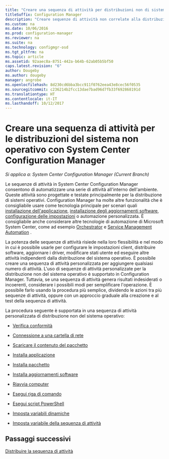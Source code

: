 ```yaml
---
title: "Creare una sequenza di attività per distribuzioni non di sistema operativo"
titleSuffix: Configuration Manager
description: "Creare sequenze di attività non correlate alla distribuzione di sistemi operativi ad esempio distribuzione del software, aggiornamento di driver, modifica degli stati utente e così via."
ms.custom: na
ms.date: 10/06/2016
ms.prod: configuration-manager
ms.reviewer: na
ms.suite: na
ms.technology: configmgr-osd
ms.tgt_pltfrm: na
ms.topic: article
ms.assetid: 92aaec8a-8751-442a-b64b-62ab05b5bf50
caps.latest.revision: "6"
author: Dougeby
ms.author: dougeby
manager: angrobe
ms.openlocfilehash: 8d230cd6bba3bcc911f0762eea43e8cec56f0535
ms.sourcegitcommit: c236214b2fcc13dae7bad96d7fb33f692868191d
ms.translationtype: HT
ms.contentlocale: it-IT
ms.lasthandoff: 10/12/2017
---
```

# <a name="create-a-task-sequence-for-non-operating-system-deployments-with-system-center-configuration-manager"></a>Creare una sequenza di attività per le distribuzioni del sistema non operativo con System Center Configuration Manager

*Si applica a: System Center Configuration Manager (Current Branch)*

Le sequenze di attività in System Center Configuration Manager consentono di automatizzare una serie di attività all'interno dell'ambiente. Queste attività sono progettate e testate principalmente per la distribuzione di sistemi operativi.  Configuration Manager ha molte altre funzionalità che è consigliabile usare come tecnologia principale per scenari quali [installazione dell'applicazione](../../apps/understand/introduction-to-application-management.md), [installazione degli aggiornamenti software](../../sum/understand/software-updates-introduction.md), [configurazione delle impostazioni](../../compliance/understand/ensure-device-compliance.md) o automazione personalizzata. È consigliabile anche considerare altre tecnologie di automazione di Microsoft System Center, come ad esempio [Orchestrator](https://technet.microsoft.com/library/hh237242.aspx) e [Service Management Automation](https://technet.microsoft.com/library/dn469260.aspx) .  

La potenza delle sequenze di attività risiede nella loro flessibilità e nel modo in cui è possibile usarle per configurare le impostazioni client, distribuire software, aggiornare i driver, modificare stati utente ed eseguire altre attività indipendenti dalla distribuzione del sistema operativo. È possibile creare una sequenza di attività personalizzata per aggiungere qualsiasi numero di attività. L'uso di sequenze di attività personalizzate per la distribuzione non del sistema operativo è supportato in Configuration Manager. Tuttavia, se una sequenza di attività genera risultati indesiderati o incoerenti, considerare i possibili modi per semplificare l'operazione. È possibile farlo usando la procedura più semplice, dividendo le azioni tra più sequenze di attività, oppure con un approccio graduale alla creazione e al test della sequenza di attività.

 La procedura seguente è supportata in una sequenza di attività personalizzata di distribuzione non del sistema operativo:  

-   [Verifica conformità](../understand/task-sequence-steps.md#BKMK_CheckReadiness)  

-   [Connessione a una cartella di rete](../understand/task-sequence-steps.md#BKMK_ConnectToNetworkFolder)  

-   [Scaricare il contenuto del pacchetto](../understand/task-sequence-steps.md#BKMK_DownloadPackageContent)  

-   [Installa applicazione](../understand/task-sequence-steps.md#BKMK_InstallApplication)  

-   [Installa pacchetto](../understand/task-sequence-steps.md#BKMK_InstallPackage)  

-   [Installa aggiornamenti software](../understand/task-sequence-steps.md#BKMK_InstallSoftwareUpdates)  

-   [Riavvia computer](../understand/task-sequence-steps.md#BKMK_RestartComputer)   

-   [Esegui riga di comando](../understand/task-sequence-steps.md#BKMK_RunCommandLine)  

-   [Esegui script PowerShell](../understand/task-sequence-steps.md#BKMK_RunPowerShellScript)  

-   [Imposta variabili dinamiche](../understand/task-sequence-steps.md#BKMK_SetDynamicVariables)  

-   [Imposta variabile della sequenza di attività](../understand/task-sequence-steps.md#BKMK_SetTaskSequenceVariable)  

## <a name="next-steps"></a>Passaggi successivi 
[Distribuire la sequenza di attività](manage-task-sequences-to-automate-tasks.md#BKMK_DeployTS)
